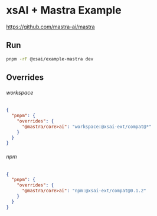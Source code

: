 # xsAI + Mastra Example

https://github.com/mastra-ai/mastra

## Run

```bash
pnpm -rF @xsai/example-mastra dev
```

## Overrides

###### workspace

```json
{
  "pnpm": {
    "overrides": {
      "@mastra/core>ai": "workspace:@xsai-ext/compat@*"
    }
  }
}
```

###### npm

```json
{
  "pnpm": {
    "overrides": {
      "@mastra/core>ai": "npm:@xsai-ext/compat@0.1.2"
    }
  }
}
```
